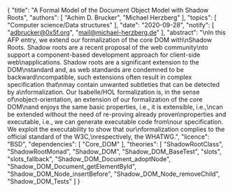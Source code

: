 {
    "title": "A Formal Model of the Document Object Model with Shadow Roots",
    "authors": [
        "Achim D. Brucker",
        "Michael Herzberg"
    ],
    "topics": [
        "Computer science/Data structures"
    ],
    "date": "2020-09-28",
    "notify": [
        "adbrucker@0x5f.org",
        "mail@michael-herzberg.de"
    ],
    "abstract": "\nIn this AFP entry, we extend our formalization of the core DOM with\nShadow Roots. Shadow roots are a recent proposal of the web community\nto support a component-based development approach for client-side web\napplications.  Shadow roots are a significant extension to the DOM\nstandard and, as web standards are condemned to be backward\ncompatible, such extensions often result in complex specification that\nmay contain unwanted subtleties that can be detected by a\nformalization.  Our Isabelle/HOL formalization is, in the sense of\nobject-orientation, an extension of our formalization of the core DOM\nand enjoys the same basic properties, i.e., it is extensible, i.e.,\ncan be extended without the need of re-proving already proven\nproperties and executable, i.e., we can generate executable code from\nour specification. We exploit the executability to show that our\nformalization complies to the official standard of the W3C,\nrespectively, the WHATWG.",
    "licence": "BSD",
    "dependencies": [
        "Core_DOM"
    ],
    "theories": [
        "ShadowRootClass",
        "ShadowRootMonad",
        "Shadow_DOM",
        "Shadow_DOM_BaseTest",
        "slots",
        "slots_fallback",
        "Shadow_DOM_Document_adoptNode",
        "Shadow_DOM_Document_getElementById",
        "Shadow_DOM_Node_insertBefore",
        "Shadow_DOM_Node_removeChild",
        "Shadow_DOM_Tests"
    ]
}